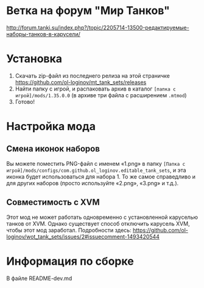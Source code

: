 # Ветка на форум "Мир Танков"

http://forum.tanki.su/index.php?/topic/2205714-13500-редактируемые-наборы-танков-в-карусели/

# Установка

1. Скачать zip-файл из последнего релиза на этой страничке https://github.com/ol-loginov/mt_tank_sets/releases
2. Найти папку с игрой, и распаковать архив в каталог `[папка с игрой]/mods/1.35.0.0` (в архиве три файла с расширением `.mtmod`)
3. Готово!


# Настройка мода

## Смена иконок наборов

Вы можете поместить PNG-файл с именем «1.png» в папку `[Папка с игрой]/mods/configs/com.github.ol_loginov.editable_tank_sets`, и эта иконка будет использоваться для набора 1.
То же самое справедливо и для других наборов (просто используйте «2.png», «3.png» и т.д.).

## Совместимость с XVM

Этот мод не может работать одновременно с установленной каруселью танков от XVM. Однако существует способ отключить карусель XVM, чтобы этот мод заработал.
Подробности здесь: https://github.com/ol-loginov/wot_tank_sets/issues/2#issuecomment-1493420544

# Информация по сборке

В файле README-dev.md
